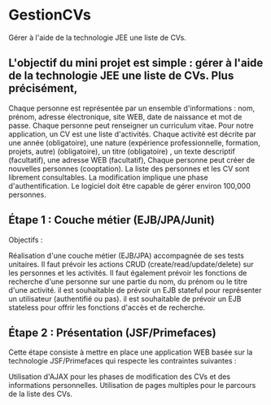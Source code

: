 # GestionCVs
Gérer à l'aide de la technologie JEE une liste de CVs. 

## L'objectif du mini projet est simple : gérer à l'aide de la technologie JEE une liste de CVs. Plus précisément,

Chaque personne est représentée par un ensemble d'informations : nom, prénom, adresse électronique, site WEB, date de naissance et mot de passe.
Chaque personne peut renseigner un curriculum vitae. Pour notre application, un CV est une liste d'activités. Chaque activité est décrite par
une année (obligatoire),
une nature (expérience professionnelle, formation, projets, autre) (obligatoire),
un titre (obligatoire) ,
un texte descriptif (facultatif),
une adresse WEB (facultatif),
Chaque personne peut créer de nouvelles personnes (cooptation).
La liste des personnes et les CV sont librement consultables. La modification implique une phase d'authentification.
Le logiciel doit être capable de gérer environ 100,000 personnes.

## Étape 1 : Couche métier (EJB/JPA/Junit)
Objectifs :

Réalisation d'une couche métier (EJB/JPA) accompagnée de ses tests unitaires.
Il faut prévoir les actions CRUD (create/read/update/delete) sur les personnes et les activités.
Il faut également prévoir les fonctions de recherche d'une personne sur une partie du nom, du prénom ou le titre d'une activité.
il est souhaitable de prévoir un EJB stateful pour représenter un utilisateur (authentifié ou pas).
il est souhaitable de prévoir un EJB stateless pour offrir les fonctions d'accès et de recherche.

## Étape 2 : Présentation (JSF/Primefaces)
Cette étape consiste à mettre en place une application WEB basée sur la technologie JSF/Primefaces qui respecte les contraintes suivantes :

Utilisation d'AJAX pour les phases de modification des CVs et des informations personnelles.
Utilisation de pages multiples pour le parcours de la liste des CVs.
